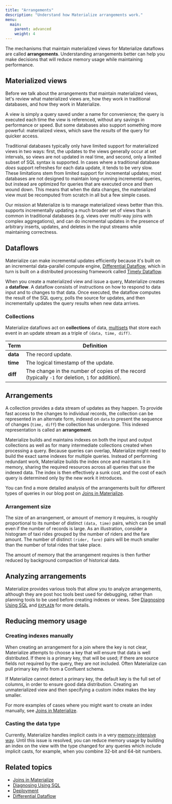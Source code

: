 ```yaml
---
title: "Arrangements"
description: "Understand how Materialize arrangements work."
menu:
  main:
    parent: advanced
    weight: 4
---
```


The mechanisms that maintain materialized views for Materialize dataflows are
called **arrangements**. Understanding arrangements better can help you make
decisions that will reduce memory usage while maintaining performance.

## Materialized views

Before we talk about the arrangements that maintain materialized views, let's
review what materialized views are, how they work in traditional databases, and
how they work in Materialize.

A view is simply a query saved under a name for convenience; the query is
executed each time the view is referenced, without any savings in performance
or speed. But some databases also support something more powerful: materialized
views, which save the *results* of the query for quicker access.

Traditional databases typically only have limited support for materialized views
in two ways: first, the updates to the views generally occur at set intervals,
so views are not updated in real time, and second, only a limited subset of SQL
syntax is supported. In cases where a traditional database *does* support
refreshes for each data update, it tends to be very slow. These limitations
stem from limited support for incremental updates; most databases are not
designed to maintain long-running incremental queries, but instead are
optimized for queries that are executed once and then wound down. This means
that when the data changes, the materialized view must be recomputed from
scratch in all but a few simple cases.

Our mission at Materialize is to manage materialized views better than this.
supports incrementally updating a much broader set of views than is common in
traditional databases (e.g. views over multi-way joins with complex
aggregations), and can do incremental updates in the presence of arbitrary
inserts, updates, and deletes in the input streams while maintaining
correctness.

## Dataflows

Materialize can make incremental updates efficiently because it's built on an
incremental data-parallel compute engine, [Differential Dataflow](https://timelydataflow.github.io/differential-dataflow/introduction.html),
which in turn is built on a distributed processing framework called
[Timely Dataflow](https://timelydataflow.github.io/timely-dataflow/).

When you create a materialized view and issue a query, Materialize creates
a **dataflow**. A dataflow consists of instructions on how to respond to data
input and to changes to that data. Once executed, the dataflow computes the
result of the SQL query, polls the source for updates, and then incrementally
updates the query results when new data arrives.

### Collections

Materialize dataflows act on **collections** of data, [multisets](https://en.wikipedia.org/wiki/Multiset)
that store each event in an update
stream as a triple of `(data, time, diff)`.

Term | Definition
-----|-----------
**data**  |  The record update.
**time**  |  The logical timestamp of the update.
**diff**  |  The change in the number of copies of the record (typically `-1` for deletion, `1` for addition).

## Arrangements

A collection provides a data stream of updates as they happen. To provide fast
access to the changes to individual records, the collection can be represented
in an alternate form, indexed on `data` to present the sequence of changes
(`time, diff`) the collection has undergone. This indexed representation is
called an **arrangement**.

Materialize builds and maintains indexes on both the input and output
collections as well as for many intermediate collections created when
processing a query. Because queries can overlap, Materialize might need to
build the exact same indexes for multiple queries. Instead of performing
redundant work, Materialize builds the index once and maintains it in memory,
sharing the required resources across all queries that use the indexed data.
The index is then effectively a sunk cost, and the cost of each query is
determined only by the new work it introduces.

You can find a more detailed analysis of the arrangements built for different
types of queries in our blog post on [Joins in Materialize](https://materialize.com/joins-in-materialize).

### Arrangement size

The size of an arrangement, or amount of memory it requires, is roughly
proportional to its number of distinct `(data, time)` pairs, which can be small
even if the number of records is large. As an illustration, consider a
histogram of taxi rides grouped by the number of riders and the fare amount.
The number of distinct `(rider, fare)` pairs will be much smaller than the
number of total rides that take place.

The amount of memory that the arrangement requires is then further reduced by
background compaction of historical data.

## Analyzing arrangements

Materialize provides various tools that allow you to analyze arrangements,
although they are post hoc tools best used for debugging, rather than planning
tools to be used before creating indexes or views. See [Diagnosing Using SQL](/ops/troubleshooting/)
and [`EXPLAIN`](/sql/explain/) for more details.

## Reducing memory usage

### Creating indexes manually

When creating an arrangement for a join where the key is not clear, Materialize
attempts to choose a key that will ensure that data is well distributed. If
there is a primary key, that will be used; if there are source fields not
required by the query, they are not included. Often Materialize can pull
primary key info from a Confluent schema.

If Materialize cannot detect a primary key, the default key is the full set of
columns, in order to ensure good data distribution. Creating an unmaterialized
view and then specifying a custom index makes the key smaller.

For more examples of cases where you might want to create an index manually,
see [Joins in Materialize](https://materialize.com/joins-in-materialize/).

### Casting the data type

Currently, Materialize handles implicit casts in a very [memory-intensive way](https://github.com/MaterializeInc/materialize/issues/4171).
Until this issue
is resolved, you can reduce memory usage by building an index on the view with
the type changed for any queries which include implicit casts, for example,
when you combine 32-bit and 64-bit numbers.

## Related topics

* [Joins in Materialize](https://materialize.com/joins-in-materialize/)
* [Diagnosing Using SQL](/ops/troubleshooting/)
* [Deployment](/ops/optimization/)
* [Differential Dataflow](https://timelydataflow.github.io/differential-dataflow/)

